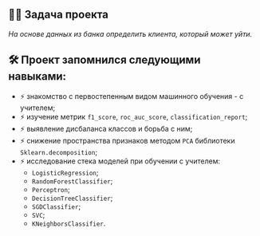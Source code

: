 ## :man_technologist: Задача проекта
*На основе данных из банка определить клиента, который может уйти.*

## :hammer_and_wrench: Проект запомнился следующими навыками:
- :zap: знакомство с первостепенным видом машинного обучения - с учителем;
- :zap: изучение метрик `f1_score`, `roc_auc_score`, `classification_report`;
- :zap: выявление дисбаланса классов и борьба с ним;
- :zap: снижение пространства признаков методом `PCA` библиотеки `Sklearn.decomposition`;
- :zap: исследование стека моделей при обучении с учителем:
  - `LogisticRegression`;
  - `RandomForestClassifier`;
  - `Perceptron`;
  - `DecisionTreeClassifier`;
  - `SGDClassifier`;
  - `SVC`;
  - `KNeighborsClassifier`.
